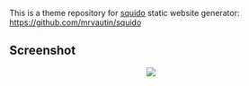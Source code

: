 This is a theme repository for [squido](https://squido.markmoffat.com) static website generator: https://github.com/mrvautin/squido

## Screenshot

<p align="center">
    <img src="https://raw.githubusercontent.com/mrvautin/squido-theme-faq/main/source/content/images/screenshot.png">
</p>

